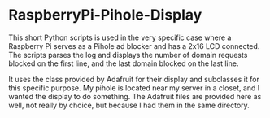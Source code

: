 # RaspberryPi-Pihole-Display
This short Python scripts is used in the very specific case where a Raspberry Pi serves as a Pihole ad blocker and has a 2x16 LCD connected. The scripts parses the log and displays the number of domain requests blocked on the first line, and the last domain blocked on the last line.

It uses the class provided by Adafruit for their display and subclasses it for this specific purpose. My pihole is located near my server in a closet, and I wanted the display to do something. The Adafruit files are provided here as well, not really by choice, but because I had them in the same directory. 


